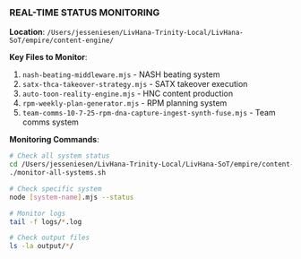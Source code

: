 ### REAL-TIME STATUS MONITORING

**Location**: `/Users/jesseniesen/LivHana-Trinity-Local/LivHana-SoT/empire/content-engine/`

**Key Files to Monitor**:

1. `nash-beating-middleware.mjs` - NASH beating system
2. `satx-thca-takeover-strategy.mjs` - SATX takeover execution
3. `auto-toon-reality-engine.mjs` - HNC content production
4. `rpm-weekly-plan-generator.mjs` - RPM planning system
5. `team-comms-10-7-25-rpm-dna-capture-ingest-synth-fuse.mjs` - Team comms system

**Monitoring Commands**:

```bash
# Check all system status
cd /Users/jesseniesen/LivHana-Trinity-Local/LivHana-SoT/empire/content-engine
./monitor-all-systems.sh

# Check specific system
node [system-name].mjs --status

# Monitor logs
tail -f logs/*.log

# Check output files
ls -la output/*/
```
